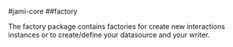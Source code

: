 #jami-core
##factory

The factory package contains factories for create new interactions instances or to create/define your datasource and your writer.
